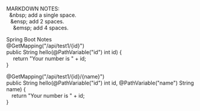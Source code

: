 MARKDOWN NOTES:  
&nbsp; \&nbsp\; add a single space.  
&ensp; \&ensp\; add 2 spaces.  
&emsp; \&emsp\; add 4 spaces.  
  
Spring Boot Notes  
@GetMapping("/api/test1/{id}")  
public String hello(@PathVariable("id") int id) {  
&emsp; return "Your number is " + id;  
}  
  
@GetMapping("/api/test1/{id}/{name}")    
public String hello(@PathVariable("id") int id, @PathVariable("name") String name) {      
&emsp;return "Your number is " + id;  
} 
  


